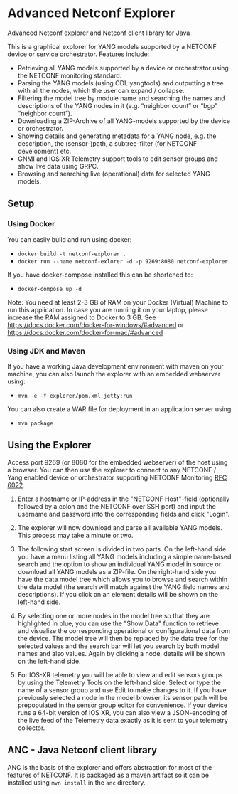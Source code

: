 # Advanced Netconf Explorer
Advanced Netconf explorer and Netconf client library for Java

This is a graphical explorer for YANG models supported by a NETCONF device or service orchestrator. Features include:
* Retrieving all YANG models supported by a device or orchestrator using the NETCONF monitoring standard.
* Parsing the YANG models (using ODL yangtools) and outputting a tree with all the nodes, which the user can expand / collapse.
* Filtering the model tree by module name and searching the names and descriptions of the YANG nodes in it (e.g. “neighbor count” or “bgp” “neighbor count”).
* Downloading a ZIP-Archive of all YANG-models supported by the device or orchestrator.
* Showing details and generating metadata for a YANG node, e.g. the description, the (sensor-)path, a subtree-filter (for NETCONF development) etc.
* GNMI and IOS XR Telemetry support tools to edit sensor groups and show live data using GRPC.
* Browsing and searching live (operational) data for selected YANG models.

## Setup
### Using Docker

You can easily build and run using docker:
* `docker build -t netconf-explorer .`
* `docker run --name netconf-exlorer -d -p 9269:8080 netconf-explorer`

If you have docker-compose installed this can be shortened to:
* `docker-compose up -d`

Note: You need at least 2-3 GB of RAM on your Docker (Virtual) Machine to run this application. In case you are running it on your
laptop, please increase the RAM assigned to Docker to 3 GB. See https://docs.docker.com/docker-for-windows/#advanced or
https://docs.docker.com/docker-for-mac/#advanced


### Using JDK and Maven
If you have a working Java development environment with maven on your machine, you can also launch the explorer with an embedded webserver using:
* `mvn -e -f explorer/pom.xml jetty:run`

You can also create a WAR file for deployment in an application server using
* `mvn package`

## Using the Explorer

Access port 9269 (or 8080 for the embedded webserver) of the host using a browser. You can then use the explorer to connect to any NETCONF / Yang
enabled device or orchestrator supporting NETCONF Monitoring [RFC 6022](https://tools.ietf.org/html/rfc6022).

1. Enter a hostname or IP-address in the "NETCONF Host"-field (optionally followed by a colon and the NETCONF over SSH port) and input the username and password into the corresponding fields and click "Login". 

2. The explorer will now download and parse all available YANG models. This process may take a minute or two.

3. The following start screen is divided in two parts. On the left-hand side you have a menu listing all YANG models including a simple name-based search and the option to show an individual YANG model in source or download all YANG models as a ZIP-file. On the right-hand side you have the data model tree which allows you to browse and search within the data model (the search will match against the YANG field names and descriptions). If you click on an element details will be shown on the left-hand side.

4. By selecting one or more nodes in the model tree so that they are highlighted in blue, you can use the "Show Data" function to retrieve and visualize the corresponding operational or configurational data from the device. The model tree will then be replaced by the data tree for the selected values and the search bar will let you search by both model names and also values. Again by clicking a node, details will be shown on the left-hand side.

5. For IOS-XR telemetry you will be able to view and edit sensors groups by using the Telemetry Tools on the left-hand side. Select or type the name of a sensor group and use Edit to make changes to it. If you have previously selected a node in the model browser, its sensor path will be prepopulated in the sensor group editor for convenience. If your device runs a 64-bit version of IOS XR, you can also view a JSON-encoding of the live feed of the Telemetry data exactly as it is sent to your telemetry collector.



## ANC - Java Netconf client library
ANC is the basis of the explorer and offers abstraction for most of the features of NETCONF.
It is packaged as a maven artifact so it can be installed using `mvn install` in the `anc` directory. 

